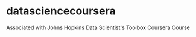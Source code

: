datasciencecoursera
===================

Associated with Johns Hopkins Data Scientist's Toolbox Coursera Course
